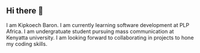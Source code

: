 ## Hi there 👋
I am Kipkoech Baron.
I am currently learning software development at PLP Africa.
I am undergratuate student pursuing mass communication at Kenyatta university.
I am looking forward to collaborating in projects to hone my coding skills.
<!--
**RobertBaron22/RobertBaron22** is a ✨ _special_ ✨ repository because its `README.md` (this file) appears on your GitHub profile.

Here are some ideas to get you started:

- 🔭 I’m currently working on ...
- 🌱 I’m currently learning ...
- 👯 I’m looking to collaborate on ...
- 🤔 I’m looking for help with ...
- 💬 Ask me about ...
- 📫 How to reach me: ...
- 😄 Pronouns: ...
- ⚡ Fun fact: ...
-->
